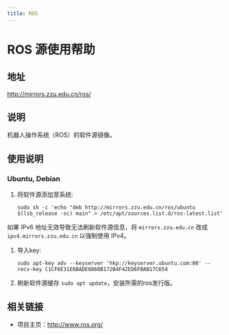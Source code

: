 ```yaml
---
title: ROS
---
```

# ROS 源使用帮助

## 地址

http://mirrors.zzu.edu.cn/ros/

## 说明

机器人操作系统（ROS）的软件源镜像。

## 使用说明

### Ubuntu, Debian

1. 将软件源添加至系统:

   ```
   sudo sh -c 'echo "deb http://mirrors.zzu.edu.cn/ros/ubuntu $(lsb_release -sc) main" > /etc/apt/sources.list.d/ros-latest.list'
   ```

如果 IPv6 地址无效导致无法刷新软件源信息，将 `mirrors.zzu.edu.cn` 改成 `ipv4.mirrors.zzu.edu.cn` 以强制使用 IPv4。

1. 导入key:

   ```
   sudo apt-key adv --keyserver 'hkp://keyserver.ubuntu.com:80' --recv-key C1CF6E31E6BADE8868B172B4F42ED6FBAB17C654
   ```

2. 刷新软件源缓存 `sudo apt update`，安装所需的ros发行版。

## 相关链接

- 项目主页：http://www.ros.org/
